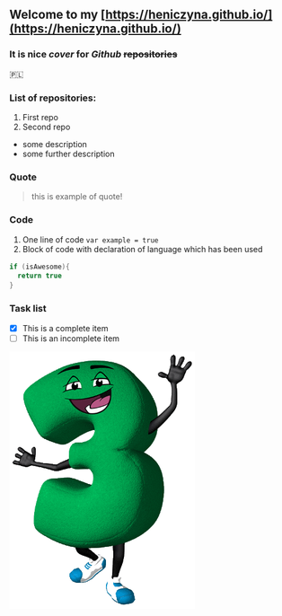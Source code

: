 ## Welcome to my [https://heniczyna.github.io/](https://heniczyna.github.io/)

### It is nice *cover* for *Github* ~~repositories~~

:poland:

### List of repositories:
1. First repo
2. Second repo
  * some description
  * some further description

### Quote
> this is example of quote!

### Code
1. One line of code
`var example = true`
2. Block of code with declaration of language which has been used
```C
if (isAwesome){
  return true
}
```

### Task list
 -[x] This is a complete item
 -[ ] This is an incomplete item

![Example image](/images/n3.png)

